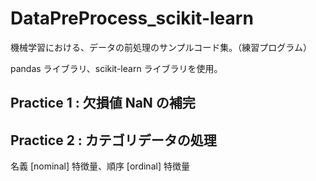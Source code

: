<a name="DataPreProcess_scikit-learn"></a>
# DataPreProcess_scikit-learn

機械学習における、データの前処理のサンプルコード集。（練習プログラム）

pandas ライブラリ、scikit-learn ライブラリを使用。

## Practice 1 : 欠損値 NaN の補完

## Practice 2 : カテゴリデータの処理

名義 [nominal] 特徴量、順序 [ordinal] 特徴量
